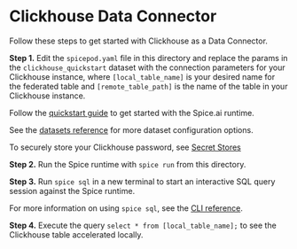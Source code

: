 # Clickhouse Data Connector

Follow these steps to get started with Clickhouse as a Data Connector.

**Step 1.** Edit the `spicepod.yaml` file in this directory and replace the params in the `clickhouse_quickstart` dataset with the connection parameters for your Clickhouse instance, where `[local_table_name]` is your desired name for the federated table and `[remote_table_path]` is the name of the table in your Clickhouse instance.



Follow the [quickstart guide](https://docs.spiceai.org/getting-started) to get started with the Spice.ai runtime.

See the [datasets reference](https://docs.spiceai.org/reference/spicepod/datasets) for more dataset configuration options.

To securely store your Clickhouse password, see [Secret Stores](https://docs.spiceai.org/secret-stores)

**Step 2.** Run the Spice runtime with `spice run` from this directory.

**Step 3.** Run `spice sql` in a new terminal to start an interactive SQL query session against the Spice runtime.

For more information on using `spice sql`, see the [CLI reference](https://docs.spiceai.org/cli/reference/sql).

**Step 4.** Execute the query `select * from [local_table_name];` to see the Clickhouse table accelerated locally.
